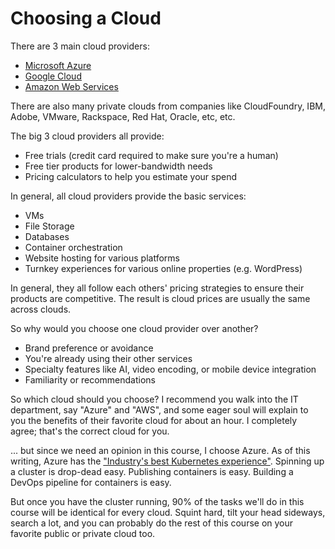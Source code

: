 Choosing a Cloud
================

There are 3 main cloud providers:

- [Microsoft Azure](https://azure.com)
- [Google Cloud](https://cloud.google.com/)
- [Amazon Web Services](https://aws.amazon.com/)

There are also many private clouds from companies like CloudFoundry, IBM, Adobe, VMware, Rackspace, Red Hat, Oracle, etc, etc.

The big 3 cloud providers all provide:

- Free trials (credit card required to make sure you're a human)
- Free tier products for lower-bandwidth needs
- Pricing calculators to help you estimate your spend

In general, all cloud providers provide the basic services:

- VMs
- File Storage
- Databases
- Container orchestration
- Website hosting for various platforms
- Turnkey experiences for various online properties (e.g. WordPress)

In general, they all follow each others' pricing strategies to ensure their products are competitive.  The result is cloud prices are usually the same across clouds.

So why would you choose one cloud provider over another?

- Brand preference or avoidance
- You're already using their other services
- Specialty features like AI, video encoding, or mobile device integration
- Familiarity or recommendations

So which cloud should you choose?  I recommend you walk into the IT department, say "Azure" and "AWS", and some eager soul will explain to you the benefits of their favorite cloud for about an hour.  I completely agree; that's the correct cloud for you.

... but since we need an opinion in this course, I choose Azure.  As of this writing, Azure has the ["Industry's best Kubernetes experience"](https://azure.microsoft.com/en-us/blog/kubernetes-on-azure/).  Spinning up a cluster is drop-dead easy.  Publishing containers is easy.  Building a DevOps pipeline for containers is easy.

But once you have the cluster running, 90% of the tasks we'll do in this course will be identical for every cloud.  Squint hard, tilt your head sideways, search a lot, and you can probably do the rest of this course on your favorite public or private cloud too.

